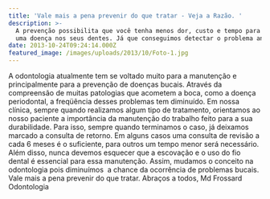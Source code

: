 ```yaml
---
title: 'Vale mais a pena prevenir do que tratar - Veja a Razão. '
description: >-
  A prevenção possibilita que você tenha menos dor, custo e tempo para resolver
  uma doença nos seus dentes. Já que conseguimos detectar o problema antes. 
date: 2013-10-24T09:24:14.000Z
featured_image: /images/uploads/2013/10/Foto-1.jpg
---
```


A odontologia atualmente tem se voltado muito para a manutenção e principalmente para a prevenção de doenças bucais. Através da compreensão de muitas patologias que acometem a boca, como a doença periodontal, a freqüência desses problemas tem diminuído. Em nossa clínica, sempre quando realizamos algum tipo de tratamento, orientamos ao nosso paciente a importância da manutenção do trabalho feito para a sua durabilidade. Para isso, sempre quando terminamos o caso, já deixamos marcado a consulta de retorno. Em alguns casos uma consulta de revisão a cada 6 meses é o suficiente, para outros um tempo menor será necessário. Além disso, nunca devemos esquecer que a escovação e o uso do fio dental é essencial para essa manutenção. Assim, mudamos o conceito na odontologia pois diminuímos  a chance da ocorrência de problemas bucais. Vale mais a pena prevenir do que tratar. Abraços a todos, Md Frossard Odontologia
